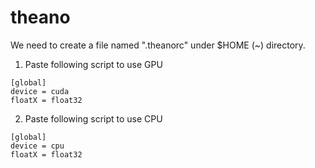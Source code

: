 # theano

We need to create a file named ".theanorc" under $HOME (~) directory.

1. Paste following script to use GPU 
```
[global]  
device = cuda  
floatX = float32
```

2. Paste following script to use CPU 
```
[global]  
device = cpu  
floatX = float32
```
